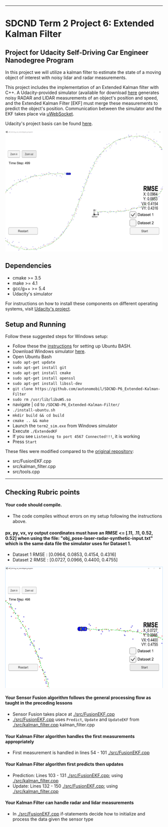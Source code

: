 [//]: # (Image References)

[img1]: ./images/finished.png "finished.png"
[img2]: ./images/finished_dataset2.png "dataset2.png"

---
# SDCND Term 2 Project 6: Extended Kalman Filter
## Project for Udacity Self-Driving Car Engineer Nanodegree Program

In this project we will utilize a kalman filter to estimate the state of a moving object of interest with noisy lidar and radar measurements.

This project includes  the implementation of an Extended Kalman filter with C++. A Udacity-provided simulator (available for download [here](https://github.com/udacity/self-driving-car-sim/releases) generates noisy RADAR and LIDAR measurements of an object's position and speed, and the Extended Kalman Filter [EKF] must merge these measurements to predict the object's position. Communication between the simulator and the EKF takes place via [uWebSocket](https://github.com/uNetworking/uWebSockets).

Udacity's project basis can be found [here](https://github.com/udacity/CarND-Extended-Kalman-Filter-Project).


![img1]

## Dependencies

* cmake >= 3.5
* make >= 4.1
* gcc/g++ >= 5.4
* Udacity's simulator

For instructions on how to install these components on different operating systems, visit [Udacity's project](https://github.com/udacity/CarND-Extended-Kalman-Filter-Project).


## Setup and Running
Follow these suggested steps for Windows setup:

* Follow these the [instructions](https://www.howtogeek.com/249966/how-to-install-and-use-the-linux-bash-shell-on-windows-10/) for setting up Ubuntu BASH.
* Download Windows simulator [here](https://github.com/udacity/self-driving-car-sim/releases).
* Open Ubuntu Bash
* ``sudo apt-get update``
* ``sudo apt-get install git``
* ``sudo apt-get install cmake``
* ``sudo apt-get install openssl``
* ``sudo apt-get install libssl-dev``
* ``git clone https://github.com/autonomobil/SDCND-P6_Extended-Kalman-Filter``
* ``sudo rm /usr/lib/libuWS.so``
* navigate | cd to ``/SDCND-P6_Extended-Kalman-Filter/``
* ``./install-ubuntu.sh``
* ``mkdir build && cd build``
* ``cmake .. && make``
* Launch the ``term2_sim.exe`` from Windows simulator
* Execute ``./ExtendedKF``
* If you see ``Listening to port 4567 Connected!!!``, it is working
* Press ``Start``

These files were modified compared to the [original repository](https://github.com/udacity/CarND-Extended-Kalman-Filter-Project):  
* src/FusionEKF.cpp
* src/kalman_filter.cpp
* src/tools.cpp

---

## Checking Rubric points
#### Your code should compile.
* The code compiles without errors on my setup following the instructions above.

#### px, py, vx, vy output coordinates must have an RMSE <= [.11, .11, 0.52, 0.52] when using the file: "obj_pose-laser-radar-synthetic-input.txt" which is the same data file the simulator uses for Dataset 1.
* Dataset 1 RMSE : [0.0964, 0.0853, 0.4154, 0.4316]
* Dataset 2 RMSE : [0.0727, 0.0966, 0.4400, 0.4755]

![img2]

#### Your Sensor Fusion algorithm follows the general processing flow as taught in the preceding lessons
* Sensor Fusion takes place at [./src/FusionEKF.cpp](./src/FusionEKF.cpp)
* [./src/FusionEKF.cpp](./src/FusionEKF.cpp) uses ``Predict``, ``Update`` and ``UpdateEKF`` from [./src/kalman_filter.cpp](./src/kalman_filter.cpp) kalman_filter.cpp

#### Your Kalman Filter algorithm handles the first measurements appropriately
* First measurement is handled in lines 54 - 101 [./src/FusionEKF.cpp](./src/FusionEKF.cpp)


#### Your Kalman Filter algorithm first predicts then updates
* Prediction: Lines 103 - 131 [./src/FusionEKF.cpp](./src/FusionEKF.cpp); using [./src/kalman_filter.cpp](./src/kalman_filter.cpp)
* Update: Lines 132 - 150 [./src/FusionEKF.cpp](./src/FusionEKF.cpp); using [./src/kalman_filter.cpp](./src/kalman_filter.cpp)

#### Your Kalman Filter can handle radar and lidar measurements
* In [./src/FusionEKF.cpp](./src/FusionEKF.cpp) if-statements decide how to initialize and process the data given the sensor type
